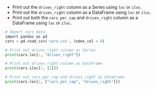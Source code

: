 - Print out the `drives_right` column as a Series using `loc` or `iloc`.
- Print out the `drives_right` column as a DataFrame using `loc` or `iloc`.
- Print out both the `cars_per_cap` and `drives_right` column as a DataFrame using `loc` or `iloc`.
```Python
# Import cars data
import pandas as pd
cars = pd.read_csv('cars.csv', index_col = 0)

# Print out drives_right column as Series
print(cars.loc[:, "drives_right"])

# Print out drives_right column as DataFrame
print(cars.iloc[:, [2]])

# Print out cars_per_cap and drives_right as DataFrame
print(cars.loc[:, ["cars_per_cap", "drives_right"]])
```
